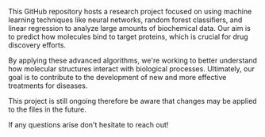 This GitHub repository hosts a research project focused on using machine learning techniques like neural networks, random forest classifiers, and linear regression to analyze large amounts of biochemical data. Our aim is to predict how molecules bind to target proteins, which is crucial for drug discovery efforts.

By applying these advanced algorithms, we're working to better understand how molecular structures interact with biological processes. Ultimately, our goal is to contribute to the development of new and more effective treatments for diseases.

This project is still ongoing therefore be aware that changes may be applied to the files in the future.

If any questions arise don't hesitate to reach out!
